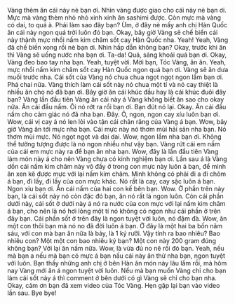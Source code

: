 Vàng thèm ăn cái này nè bạn ơi. Nhìn vàng được giao cho cái này nè bạn ơi. Mực mà vàng thèm nhỏ nhỏ xinh xinh ăn sashimi được. Còn mực mà vàng có dai, to quá à. Phải làm sao đây bạn? Ừm, ở đây nè mấy anh chị Hàn Quốc ăn cái này ngon quá trời luôn đó bạn. Okay, bây giờ Vàng sẽ chế biến cái này thành mực nhồi nấm kim châm sốt cay Hàn Quốc nha. Yeah! Yeah, Vàng đã chế biến xong rồi nè bạn ơi. Nhìn hấp dẫn không bạn? Okay, trước khi ăn thì Vàng sẽ uống nước nha bạn ơi. Ta-da! Quá, sảng khoái quá bạn ơi. Okay, Vàng đeo bao tay nha bạn. Yeah, tuyệt vời. Mời bạn, Tóc Vàng, ăn ăn. Yeah, mực nhồi nấm kim châm sốt cay Hàn Quốc ngon quá bạn ơi. Vàng sẽ ăn dưa muối trước nha. Cái sốt của Vàng nó chua chua ngọt ngọt ngon lắm bạn ơi. Phá chai nữa. Vàng thích làm cái sốt này nó chua một tí và nó cay thiệt là nhiều ăn cho nó đã bạn ơi. Bây giờ ăn cái khúc đầu hay là cái khúc đuôi đây bạn? Vàng lần đầu tiên Vàng ăn cái này á Vàng không biết ăn sao cho okay nữa. Ăn cái đầu nấm. Ôi nó rớt ra rồi bạn ơi. Bạn đút nó lại. Okay. Ăn cái đầu nấm cho cảm giác nó đã nha bạn. Đây. Ô, ngon, ngon cay xíu luôn bạn ơi. Wow, cái vị cay á nó len lỏi vào tận cái chân răng của Vàng á bạn. Wow, bây giờ Vàng ăn tới mực nha bạn. Cái mực này nó thơm mùi hải sản nha bạn. Nó thơm mùi mực. Nó ngọt ngọt và dai dai. Wow, ngon lắm nha bạn ơi. Không thể tưởng tượng được là nó ngon nhiều như vậy bạn. Vàng rứt cái em nấm của cái em mực này ra để bạn ăn nha bạn. Wow, đây là lần đầu tiên Vàng làm món này á cho nên Vàng chưa có kinh nghiệm bạn ơi. Lần sau á là Vàng dồn cái nấm kim châm này vô đầy ở trong con mực này luôn á bạn, để mình ăn xen kẽ được mực với lại nấm kim châm. Mình không có phải đi a đi chôm á bạn, đi lấy, đi lấy của con mực khác. Nó rất là cay, cay sặc luôn á bạn. Ngon xỉu bạn ơi. Ăn cái nấm của hai con kế bên bạn. Wow. Ở phần trên này bạn, là cái sốt này nó còn đặc đó bạn, ăn nó rất là ngon luôn. Còn cái phần dưới này, cái sốt ở dưới này á nó ra nước của con mực với lại nấm kim châm á bạn, cho nên là nó hơi lỏng một tí nó không có ngon như cái phần ở trên đây bạn. Cái phần sốt ở trên đây là ngon tuyệt vời luôn, nó đậm đà. Wow, ăn một con thôi bạn mà nó no đã đời luôn á bạn. Ở đây là một hai ba bốn năm sáu, với con mà bạn ăn nữa là bảy, là 1 ký rưỡi. Vậy tính ra bao nhiêu? Bao nhiêu con? Một một con bao nhiêu ký bạn? Một con này 200 gram đúng không bạn? Với lại ăn nấm nữa. Wow, là vừa đủ no nê rồi đó bạn. Yeah, nếu mà bạn a nếu mà bạn có mực á bạn nấu cái này ăn thử nha bạn, ngon tuyệt vời luôn. Bạn thấy những anh chị ở bên Hàn ăn món này lâu lắm rồi, mà hôm nay Vàng mới ăn á ngon tuyệt vời luôn. Nếu mà bạn muốn Vàng chỉ cho bạn làm cái sốt này á thì comment ở bên dưới có gì Vàng sẽ chỉ cho bạn nha. Okay, cảm ơn bạn đã xem video của Tóc Vàng. Hẹn gặp lại bạn vào video lần sau. Bye bye!